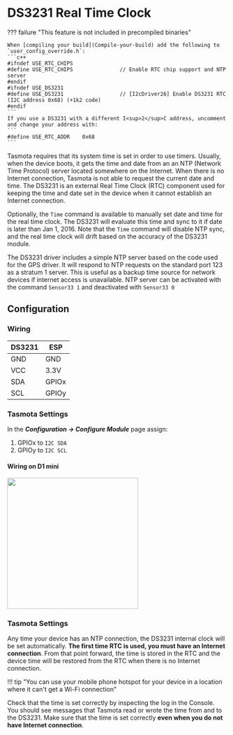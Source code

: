 # DS3231 Real Time Clock

??? failure "This feature is not included in precompiled binaries"  

    When [compiling your build](Compile-your-build) add the following to `user_config_override.h`:
    ```c++
    #ifndef USE_RTC_CHIPS 
    #define USE_RTC_CHIPS               // Enable RTC chip support and NTP server
    #endif
    #ifndef USE_DS3231
    #define USE_DS3231                  // [I2cDriver26] Enable DS3231 RTC (I2C address 0x68) (+1k2 code)
    #endif
    ```
    If you use a DS3231 with a different I<sup>2</sup>C address, uncomment and change your address with:
    ```
    #define USE_RTC_ADDR    0x68                  
    ```

Tasmota requires that its system time is set in order to use timers. Usually, when the device boots, it gets the time and date from an an NTP (Network Time Protocol) server located somewhere on the Internet. When there is no Internet connection, Tasmota is not able to request the current date and time. The DS3231 is an external Real Time Clock (RTC) component used for keeping the time and date set in the device when it cannot establish an Internet connection.

Optionally, the `Time` command is available to manually set date and time for the real time clock. The DS3231 will evaluate this time and sync to it if date is later than Jan 1, 2016. Note that the `Time` command will disable NTP sync, and the real time clock will drift based on the accuracy of the DS3231 module.

The DS3231 driver includes a simple NTP server based on the code used for the GPS driver. It will respond to NTP requests on the standard port 123 as a stratum 1 server. This is useful as a backup time source for network devices if internet access is unavailable. NTP server can be activated with the command `Sensor33 1` and deactivated with `Sensor33 0`

## Configuration

### Wiring
| DS3231   | ESP |
|---|---|
|GND   |GND   |
|VCC   |3.3V  |
|SDA   | GPIOx
|SCL   | GPIOy

### Tasmota Settings
In the **_Configuration -> Configure Module_** page assign:

1. GPIOx to `I2C SDA`
2. GPIOy to `I2C SCL`

#### Wiring on D1 mini

<img src="https://github.com/arendst/arendst.github.io/blob/master/media/wemos/wemos_tsl2561_config_marked.jpg?raw=true" width=300>

### Tasmota Settings
Any time your device has an NTP connection, the DS3231 internal clock will be set automatically. **The first time RTC is used, you must have an Internet connection**. From that point forward, the time is stored in the RTC and the device time will be restored from the RTC when there is no Internet connection.

!!! tip "You can use your mobile phone hotspot for your device in a location where it can't get a Wi-Fi connection"

Check that the time is set correctly by inspecting the log in the Console. You should see messages that Tasmota read or wrote the time from and to the DS3231.  Make sure that the time is set correctly **even when you do not have Internet connection**.
